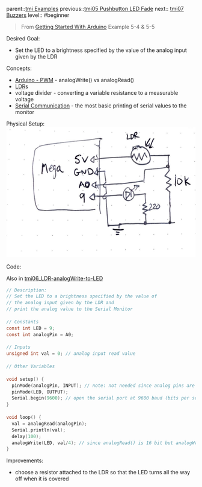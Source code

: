 parent::[tmi Examples](tmi%20Examples.md)
previous::[tmi05 Pushbutton LED Fade](tmi05%20Pushbutton%20LED%20Fade.md)
next:: [tmi07 Buzzers](tmi07%20Buzzers.md)
level:: #beginner

> From [Getting Started With Arduino](banziGettingStartedArduino.md) Example 5-4 & 5-5

Desired Goal:
- Set the LED to a brightness specified by the value of the analog input given by the LDR 

Concepts:
- [Arduino - PWM](../../../Arduino%20-%20PWM.md) -  analogWrite() vs analogRead()
- [LDR](LDR.md)s
- voltage divider - converting a variable resistance to a measurable voltage
- [Serial Communication](../../../Serial%20Communication.md) - the most basic printing of serial values to the monitor

Physical Setup:
![](attachments/IMG_7156.jpg)


Code:

Also in [tmi06_LDR-analogWrite-to-LED](tmi06_LDR-analogWrite-to-LED/tmi06_LDR-analogWrite-to-LED/tmi06_LDR-analogWrite-to-LED.ino)

``` c
// Description:
// Set the LED to a brightness specified by the value of 
// the analog input given by the LDR and
// print the analog value to the Serial Monitor

// Constants
const int LED = 9;
const int analogPin = A0;

// Inputs
unsigned int val = 0; // analog input read value

// Other Variables

void setup() {
  pinMode(analogPin, INPUT); // note: not needed since analog pins are INPUT by default
  pinMode(LED, OUTPUT);
  Serial.begin(9600); // open the serial port at 9600 baud (bits per second)
}

void loop() {
  val = analogRead(analogPin);
  Serial.println(val);
  delay(100);
  analogWrite(LED, val/4); // since analogRead() is 16 bit but analogWrite is 8 bit ()
}

```

Improvements:
- choose a resistor attached to the LDR so that the LED turns all the way off when it is covered